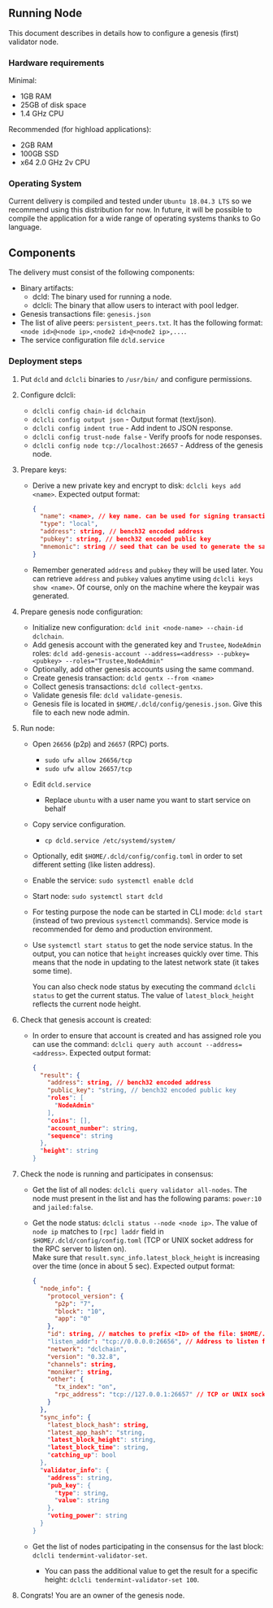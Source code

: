 ## Running Node

This document describes in details how to configure a genesis (first) validator node.

### Hardware requirements

Minimal:
- 1GB RAM
- 25GB of disk space
- 1.4 GHz CPU

Recommended (for highload applications):
- 2GB RAM
- 100GB SSD
- x64 2.0 GHz 2v CPU

### Operating System

Current delivery is compiled and tested under `Ubuntu 18.04.3 LTS` so we recommend using this distribution for now. In future, it will be possible to compile the application for a wide range of operating systems thanks to Go language.

## Components

The delivery must consist of the following components:

* Binary artifacts:
    * dcld: The binary used for running a node.
    * dclcli: The binary that allow users to interact with pool ledger.
* Genesis transactions file: `genesis.json`
* The list of alive peers: `persistent_peers.txt`. It has the following format: `<node id>@<node ip>,<node2 id>@<node2 ip>,...`.
* The service configuration file `dcld.service`

### Deployment steps

1. Put `dcld` and `dclcli` binaries to `/usr/bin/` and configure permissions.

2. Configure dclcli:
    * `dclcli config chain-id dclchain`
    * `dclcli config output json` - Output format (text/json).
    * `dclcli config indent true` - Add indent to JSON response.
    * `dclcli config trust-node false` - Verify proofs for node responses.
    * `dclcli config node tcp://localhost:26657` - Address of the genesis node. 

3. Prepare keys:
    * Derive a new private key and encrypt to disk: `dclcli keys add <name>`.
    Expected output format: 
        ```json
        {
          "name": <name>, // key name. can be used for signing transactions
          "type": "local",
          "address": string, // bench32 encoded address
          "pubkey": string, // bench32 encoded public key
          "mnemonic": string // seed that can be used to generate the same private/public key pair
        }
        ```
    * Remember generated `address` and `pubkey` they will be used later. 
    You can retrieve `address` and `pubkey` values anytime using `dclcli keys show <name>`. 
    Of course, only on the machine where the keypair was generated.

4. Prepare genesis node configuration:

    * Initialize new configuration: `dcld init <node-name> --chain-id dclchain`.
    * Add genesis account with the generated key and `Trustee`, `NodeAdmin` roles:
    `dcld add-genesis-account --address=<address> --pubkey=<pubkey> --roles="Trustee,NodeAdmin"`
    * Optionally, add other genesis accounts using the same command.
    * Create genesis transaction: `dcld gentx --from <name>`
    * Collect genesis transactions: `dcld collect-gentxs`.
    * Validate genesis file: `dcld validate-genesis`.
    * Genesis file is located in `$HOME/.dcld/config/genesis.json`. Give this file to each new node admin.

5. Run node:
    * Open `26656` (p2p) and `26657` (RPC) ports. 
        * `sudo ufw allow 26656/tcp`
        * `sudo ufw allow 26657/tcp`
    * Edit `dcld.service`
        * Replace `ubuntu` with a user name you want to start service on behalf
    * Copy service configuration.
        * `cp dcld.service /etc/systemd/system/`
    * Optionally, edit `$HOME/.dcld/config/config.toml` in order to set different setting (like listen address).
    * Enable the service: `sudo systemctl enable dcld`
    * Start node: `sudo systemctl start dcld`
    * For testing purpose the node can be started in CLI mode: `dcld start` (instead of two previous `systemctl` commands).
    Service mode is recommended for demo and production environment.
    
    * Use `systemctl start status` to get the node service status. 
    In the output, you can notice that `height` increases quickly over time. 
    This means that the node in updating to the latest network state (it takes some time).
        
        You can also check node status by executing the command `dclcli status` to get the current status.
        The value of `latest_block_height` reflects the current node height.
       
6. Check that genesis account is created:

    * In order to ensure that account is created and has assigned role you can use the command: 
    `dclcli query auth account --address=<address>`.
    Expected output format: 
        ```json
        {
          "result": {
            "address": string, // bench32 encoded address
            "public_key": "string, // bench32 encoded public key
            "roles": [
              "NodeAdmin"
            ],
            "coins": [],
            "account_number": string,
            "sequence": string
          },
          "height": string
        }
        ```

6. Check the node is running and participates in consensus:
    * Get the list of all nodes: `dclcli query validator all-nodes`. 
    The node must present in the list and has the following params: `power:10` and `jailed:false`.

    * Get the node status: `dclcli status --node <node ip>`. 
    The value of `node ip` matches to `[rpc] laddr` field in `$HOME/.dcld/config/config.toml`
    (TCP or UNIX socket address for the RPC server to listen on).  
    Make sure that `result.sync_info.latest_block_height` is increasing over the time (once in about 5 sec).
       Expected output format: 
        ```json
        {
          "node_info": {
            "protocol_version": {
              "p2p": "7",
              "block": "10",
              "app": "0"
            },
            "id": string, // matches to prefix <ID> of the file: $HOME/.dcld/config/gentx/gentx-<ID>.json
            "listen_addr": "tcp://0.0.0.0:26656", // Address to listen for incoming connections. Matches to $HOME/.dcld/config/config.toml [p2p] `laddr` filed.
            "network": "dclchain",
            "version": "0.32.8",
            "channels": string,
            "moniker": string,
            "other": {
              "tx_index": "on",
              "rpc_address": "tcp://127.0.0.1:26657" // TCP or UNIX socket address for the RPC server to listen on. Matches to $HOME/.dcld/config/config.toml [rpc] `laddr` filed. 
            }
          },
          "sync_info": {
            "latest_block_hash": string,
            "latest_app_hash": "string,
            "latest_block_height": string,
            "latest_block_time": string,
            "catching_up": bool
          },
          "validator_info": {
            "address": string,
            "pub_key": {
              "type": string,
              "value": string
            },
            "voting_power": string
          }
        }
        ```
    
    * Get the list of nodes participating in the consensus for the last block: `dclcli tendermint-validator-set`.
        * You can pass the additional value to get the result for a specific height: `dclcli tendermint-validator-set 100`.
      
7. Congrats! You are an owner of the genesis node.
